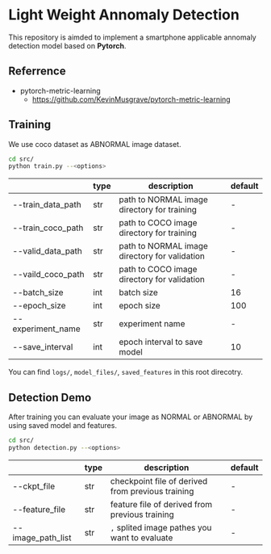 # Light Weight Annomaly Detection

This repository is aimded to implement a smartphone applicable annomaly detection model based on **Pytorch**.

## Referrence
- pytorch-metric-learning
  - https://github.com/KevinMusgrave/pytorch-metric-learning
  
## Training

We use coco dataset as ABNORMAL image dataset.

```bash
cd src/
python train.py --<options>
```

|  | type | description | default |
| ------ | ------ | ------ | ------ |
| --train_data_path | str | path to NORMAL image directory for training | - |
| --train_coco_path | str | path to COCO image directory for training | - |
| --valid_data_path | str | path to NORMAL image directory for validation | - |
| --vaild_coco_path | str | path to COCO image directory for validation | - |
| --batch_size | int | batch size | 16 |
| --epoch_size | int | epoch size | 100 |
| --experiment_name | str | experiment name | - |
| --save_interval | int | epoch interval to save model | 10 |

You can find `logs/`, `model_files/`, `saved_features` in this root direcotry.  

## Detection Demo

After training you can evaluate your image as NORMAL or ABNORMAL by using saved model and features.

```bash
cd src/
python detection.py --<options>
```

|  | type | description | default |
| ------ | ------ | ------ | ------ |
| --ckpt_file | str | checkpoint file of derived from previous training | - |
| --feature_file | str | feature file of derived from previous training  | - |
| --image_path_list | str | `,` splited image pathes you want to evaluate | - |
